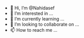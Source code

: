 - 👋 Hi, I’m @Nahidasef
- 👀 I’m interested in ...
- 🌱 I’m currently learning ...
- 💞️ I’m looking to collaborate on ...
- 📫 How to reach me ...

<!---
Nahidasef/Nahidasef is a ✨ special ✨ repository because its `README.md` (this file) appears on your GitHub profile.
You can click the Preview link to take a look at your changes.
--->
